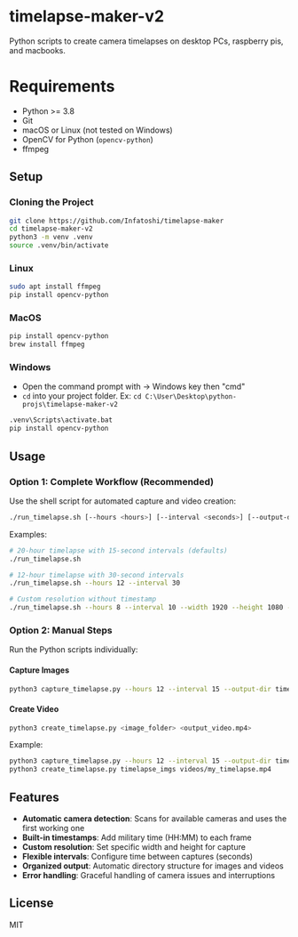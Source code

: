 # timelapse-maker-v2

Python scripts to create camera timelapses on desktop PCs, raspberry pis, and macbooks.

# Requirements
- Python >= 3.8
- Git
- macOS or Linux (not tested on Windows)
- OpenCV for Python (`opencv-python`)
- ffmpeg

## Setup
### Cloning the Project
```bash
git clone https://github.com/Infatoshi/timelapse-maker
cd timelapse-maker-v2
python3 -m venv .venv
source .venv/bin/activate
```

### Linux
```bash
sudo apt install ffmpeg
pip install opencv-python
```

### MacOS
```bash 
pip install opencv-python
brew install ffmpeg
```

### Windows
- Open the command prompt with -> Windows key then "cmd"
- `cd` into your project folder. Ex: `cd C:\User\Desktop\python-projs\timelapse-maker-v2`
```bash
.venv\Scripts\activate.bat
pip install opencv-python
```

## Usage

### Option 1: Complete Workflow (Recommended)
Use the shell script for automated capture and video creation:
```bash
./run_timelapse.sh [--hours <hours>] [--interval <seconds>] [--output-dir <dir>] [--width <w>] [--height <h>] [--no-timestamp]
```

Examples:
```bash
# 20-hour timelapse with 15-second intervals (defaults)
./run_timelapse.sh

# 12-hour timelapse with 30-second intervals
./run_timelapse.sh --hours 12 --interval 30

# Custom resolution without timestamp
./run_timelapse.sh --hours 8 --interval 10 --width 1920 --height 1080 --no-timestamp
```

### Option 2: Manual Steps
Run the Python scripts individually:

#### Capture Images
```bash
python3 capture_timelapse.py --hours 12 --interval 15 --output-dir timelapse_imgs [--width <w>] [--height <h>] [--add-timestamp]
```

#### Create Video
```bash
python3 create_timelapse.py <image_folder> <output_video.mp4>
```

Example:
```bash
python3 capture_timelapse.py --hours 12 --interval 15 --output-dir timelapse_imgs --add-timestamp
python3 create_timelapse.py timelapse_imgs videos/my_timelapse.mp4
```

## Features
- **Automatic camera detection**: Scans for available cameras and uses the first working one
- **Built-in timestamps**: Add military time (HH:MM) to each frame
- **Custom resolution**: Set specific width and height for capture
- **Flexible intervals**: Configure time between captures (seconds)
- **Organized output**: Automatic directory structure for images and videos
- **Error handling**: Graceful handling of camera issues and interruptions

## License

MIT


